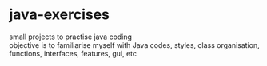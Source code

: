 # java-exercises
small projects to practise java coding   
objective is to familiarise myself with Java codes, styles, class organisation, functions, interfaces, features, gui, etc
